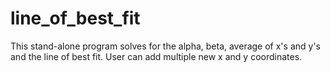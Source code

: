 # line_of_best_fit
This stand-alone program solves for the alpha, beta, average of x's and y's and the line of best fit. User can add multiple new x and y coordinates.
